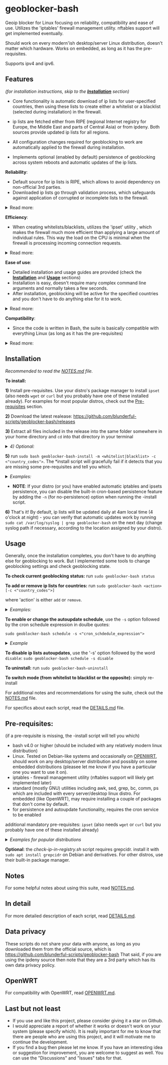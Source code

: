 # geoblocker-bash
Geoip blocker for Linux focusing on reliability, compatibility and ease of use. Utilizes the 'iptables' firewall management utility. nftables support will get implemented eventually.

Should work on every modern'ish desktop/server Linux distribution, doesn't matter which hardware. Works on embedded, as long as it has the pre-requisites.

Supports ipv4 and ipv6.
 
## Features
_(for installation instructions, skip to the [**Installation**](#Installation) section)_

* Core functionality is automatic download of ip lists for user-specified countries, then using these lists to create either a whitelist or a blacklist (selected during installation) in the firewall.

* ip lists are fetched either from RIPE (regional Internet registry for Europe, the Middle East and parts of Central Asia) or from ipdeny. Both sources provide updated ip lists for all regions.

* All configuration changes required for geoblocking to work are automatically applied to the firewall during installation.

* Implements optional (enabled by default) persistence of geoblocking across system reboots and automatic updates of the ip lists.

**Reliability**:
- Default source for ip lists is RIPE, which allows to avoid dependency on non-official 3rd parties.
- Downloaded ip lists go through validation process, which safeguards against application of corrupted or incomplete lists to the firewall.

<details> <summary>Read more:</summary>

- All scripts perform extensive error detection and handling, so if something goes wrong, chances for bad consequences are rather low.
- Automatic backup of the firewall state before any changes or updates (optional, enabled by default).
- The *backup script also has a restore command. In case an error occurs while applying changes to the firewall (which normally should never happen), or if you mess something up in the firewall, you can use it to restore the firewall to its previous state.
</details>

**Efficiency**:
- When creating whitelists/blacklists, utilizes the 'ipset' utility , which makes the firewall much more efficient than applying a large amount of individual rules. This way the load on the CPU is minimal when the firewall is processing incoming connection requests.

<details><summary>Read more:</summary>
  
- When creating new ipsets, calculates optimized ipset parameters in order to maximize performance and minimize memory consumption.
- Creating new ipsets is done efficiently, so normally it takes less than a second for a very large list (depending on the CPU of course).
- Only performs necessary actions. For example, if a list is up-to-date and already active in the firewall, it won't be re-validated and re-applied to the firewall until the source data timestamp changes.
- List parsing and validation are implemented through efficient regex processing which is very quick even on slow embedded CPU's.
- Scripts are only active for a short time when invoked either directly by the user or by a cron job (once after a reboot and then periodically for an auto-update - both cron jobs are optional and enabled by default).

</details>

**Ease of use**:
- Detailed installation and usage guides are provided (check the [**Installation**](#Installation) and [**Usage**](#Usage) sections)
- Installation is easy, doesn't require many complex command line arguments and normally takes a few seconds.
- After installation, geoblocking will be active for the specified countries and you don't have to do anything else for it to work.

<details><summary>Read more:</summary>

- Has only 1 non-standard dependency (_ipset_) which should be available from any modern'ish Linux distribution's package manager.
- Comes with an *uninstall script. It completely removes the suite, removes geoblocking firewall rules and restores pre-install firewall policies. No restart is required.
- Sane settings are applied during installation by default, but also lots of command-line options for advanced users or for special corner cases.
- Pre-installation, provides a utility _(check-ip-in-source.sh)_ to check whether specific ip addresses you might want to blacklist or whitelist are indeed included in the list fetched from the source (RIPE or ipdeny).
- Post-installation, provides a utility (symlinked to _'geoblocker-bash'_) for the user to manage and change geoblocking config (adding or removing country codes, changing the cron schedule etc).
- Post-installation, provides a command _('geoblocker-bash status')_ to check geoblocking status, which also reports if there are any issues.
- All that is well documented, read **INSTALLAION**, **NOTES** and **DETAILS** sections for more info.
- Lots of comments in the code, in case you want to change something in it or learn how the scripts are working.
- Besides extensive documentation, each script displays detailed 'usage' info when executed with the '-h' option.
- Checks all user input for sanity and if the input doesn't make sense, tells you why.
</details>

**Compatibility**:
- Since the code is written in Bash, the suite is basically compatible with everything Linux (as long as it has the pre-requisites)
<details> <summary>Read more:</summary>
 
- I paid much attention to compatibility with typical Unix utilities, so the scripts should work even with embedded distributions.
- That said, embedded hardware-oriented distributions may be missing some required utilities. OpenWRT, for example, comes by default without Bash, and without the 'comm' and 'bc' utilities which are required for the scripts to work. So these utilities need to be installed in order for the scripts to work. For more info on OpenWRT compatibiliy, read the [OPENWRT.md](/OPENWRT.md) file.
- Some (mostly commercial) distros have their own firewall management utilities and even implement their own firewall persistence across reboots. The suite should work on these, too, provided they use iptables as the back-end, but you probably should disable the cron-based persistence solution (more info in the [Pre-requisites](#Pre-requisites) section).
- Scripts check for dependencies before running, so if you are missing some, the scripts just won't run at all.
</details>

## **Installation**

_Recommended to read the [NOTES.md](/NOTES.md) file._

**To install:**

**1)** Install pre-requisites. Use your distro's package manager to install ```ipset``` (also needs ```wget``` or ```curl``` but you probably have one of these installed already). For examples for most popular distros, check out the [Pre-requisites](#Pre-requisites) section.

**2)** Download the latest realease: https://github.com/blunderful-scripts/geoblocker-bash/releases

**3)** Extract all files included in the release into the same folder somewhere in your home directory and ```cd``` into that directory in your terminal

_<details><summary>4) Optional:</summary>_

- If intended use is whitelist and you want to install geoblocker-bash on a **remote** machine, you can run the ```check-ip-in-registry.sh``` script before Installation to make sure that your public ip addresses are included in the fetched ip list.

_Example: (for US):_ ```bash check-ip-in-registry.sh -c US -i "8.8.8.8 8.8.4.4"``` _(if checking multiple ip addresses, use double quotes)_

- If intended use is blacklist and you know in advance some of the ip addresses you want to block, you can use the check-ip-in-registry.sh script to verify that those ip addresses are included in the fetched ip list. The syntax is the same as above.

**Note**: check-ip-in-registry.sh has an additional pre-requisite: grepcidr. Install it with your distro's package manager.

</details>

**5)** run ```sudo bash geoblocker-bash-install -m <whitelist|blacklist> -c <"country_codes">```. The *install script will gracefully fail if it detects that you are missing some pre-requisites and tell you which.
_<details><summary>Examples:</summary>_

- example (whitelist Germany and block all other countries): ```sudo bash geoblocker-bash-install -m whitelist -c DE```
- example (blacklist Germany and Netherlands and allow all other countries): ```sudo bash geoblocker-bash-install -m blacklist -c "DE NL"```

(when specifying multiple countries, put the list in double quotes)
</details>

- **NOTE**: If your distro (or you) have enabled automatic iptables and ipsets persistence, you can disable the built-in cron-based persistence feature by adding the ```-n``` (for no-persistence) option when running the -install script.

**6)** That's it! By default, ip lists will be updated daily at 4am local time (4 o'clock at night) - you can verify that automatic updates work by running ```sudo cat /var/log/syslog | grep geoblocker-bash``` on the next day (change syslog path if necessary, according to the location assigned by your distro).

## **Usage**
Generally, once the installation completes, you don't have to do anything else for geoblocking to work. But I implemented some tools to change geoblocking settings and check geoblocking state.

**To check current geoblocking status:** run ```sudo geoblocker-bash status```

**To add or remove ip lists for countries:** run ```sudo geoblocker-bash <action> [-c <"country_codes">]```

where 'action' is either ```add``` or ```remove```.

_<details><summary>Examples:</summary>_
- example (to add ip lists for Germany and Netherlands): ```sudo geoblocker-bash add -c "DE NL"```
- example (to remove the ip list for Germany): ```sudo geoblocker-bash remove -c DE```
</details>

 **To enable or change the autoupdate schedule**, use the ```-s``` option followed by the cron schedule expression in doulbe quotes:

```sudo geoblocker-bash schedule -s <"cron_schdedule_expression">```

 _<details><summary>Example</summary>_

```sudo geoblocker-bash schedule -s "1 4 * * *"```

</details>

**To disable ip lists autoupdates**, use the '-s' option followed by the word ```disable```: ```sudo geoblocker-bash schedule -s disable```
 
**To uninstall:** run ```sudo geoblocker-bash-uninstall```

**To switch mode (from whitelist to blacklist or the opposite):** simply re-install

For additional notes and recommendations for using the suite, check out the [NOTES.md](/NOTES.md) file.

For specifics about each script, read the [DETAILS.md](/DETAILS.md) file.

## **Pre-requisites**:
(if a pre-requisite is missing, the -install script will tell you which)
- bash v4.0 or higher (should be included with any relatively modern linux distribution)
- Linux. Tested on Debian-like systems and occasionally on [OPENWRT](/OPENWRT.md), should work on any desktop/server distribution and possibly on some embedded distributions (pleasee let me know if you have a particular one you want to use it on).
- iptables - firewall management utility (nftables support will likely get implemented later)
- standard (mostly GNU) utilities including awk, sed, grep, bc, comm, ps which are included with every server/desktop linux distro. For embedded (like OpenWRT), may require installing a couple of packages that don't come by default.
- for persistence and autoupdate functionality, requires the cron service to be enabled

additional mandatory pre-requisites: ```ipset``` (also needs ```wget``` or ```curl``` but you probably have one of these installed already)

_<details><summary>Examples for popular distributions</summary>_

**Debian, Ubuntu, Linux Mint** and any other Debian/Ubuntu derivative: ```sudo apt install ipset```

**Arch**: (you need to have the Extra repository enabled) ```sudo pacman -S ipset```

**Fedora**: ```sudo dnf -y install ipset```

**OpenSUSE**: you may (?) need to add repositories to install ipset as explained here:
https://software.opensuse.org/download/package?package=ipset&project=security%3Anetfilter

then run ```sudo zypper install ipset```

(if you have verified information, please le me know)

**RHEL/CentOS**: install ipset with ```sudo yum install ipset```. If using a specialized firewall management utility such as 'scf', you would probably want to disable the suite's cron-based persistence feature.

**OpenWRT**: Read the [OPENWRT.md](/OPENWRT.md) file.
</details>


**Optional**: the _check-ip-in-registry.sh_ script requires grepcidr. install it with ```sudo apt install grepcidr``` on Debian and derivatives. For other distros, use their built-in package manager.

## **Notes**
For some helpful notes about using this suite, read [NOTES.md](/NOTES.md).

## **In detail**
For more detailed description of each script, read [DETAILS.md](/DETAILS.md).

## **Data privacy**
These scripts do not share your data with anyone, as long as you downloaded them from the official source, which is
https://github.com/blunderful-scripts/geoblocker-bash
That said, if you are using the ipdeny source then note that they are a 3rd party which has its own data privacy policy.

## **OpenWRT**
For compatibility with OpenWRT, read [OPENWRT.md](/OPENWRT.md).

## **Last but not least**

- If you use and like this project, please consider giving it a star on Github.
- I would appreciate a report of whether it works or doesn't work on your system (please specify which). It is really important for me to know that there are people who are using this project, and it will motivate me to continue the development.
- If you find a bug then please let me know. If you have an interesting idea or suggestion for improvement, you are welcome to suggest as well. You can use the "Discussions" and "Issues" tabs for that.
